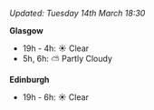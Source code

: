 *Updated: Tuesday 14th March 18:30*

**Glasgow**

* 19h - 4h: :sunny: Clear
* 5h, 6h: :partly_sunny: Partly Cloudy

**Edinburgh**

* 19h - 6h: :sunny: Clear
